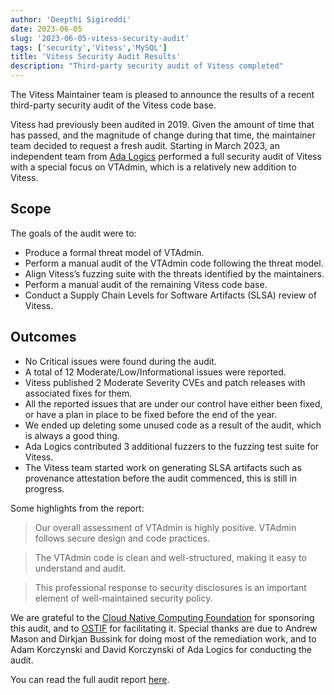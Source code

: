```yaml
---
author: 'Deepthi Sigireddi'
date: 2023-06-05
slug: '2023-06-05-vitess-security-audit'
tags: ['security','Vitess','MySQL']
title: 'Vitess Security Audit Results'
description: "Third-party security audit of Vitess completed"
---
```


The Vitess Maintainer team is pleased to announce the results of a recent third-party security audit of the Vitess code base.

Vitess had previously been audited in 2019. Given the amount of time that has passed, and the magnitude of change during that time, the maintainer team decided to request a fresh audit.
Starting in March 2023, an independent team from [Ada Logics](https://adalogics.com) performed a full security audit of Vitess with a special focus on VTAdmin, which is a relatively new addition to Vitess.

## Scope
The goals of the audit were to:

* Produce a formal threat model of VTAdmin.
* Perform a manual audit of the VTAdmin code following the threat model. 
* Align Vitess’s fuzzing suite with the threats identified by the maintainers. 
* Perform a manual audit of the remaining Vitess code base.
* Conduct a Supply Chain Levels for Software Artifacts (SLSA) review of Vitess.

## Outcomes
* No Critical issues were found during the audit. 
* A total of 12 Moderate/Low/Informational issues were reported.
* Vitess published 2 Moderate Severity CVEs and patch releases with associated fixes for them.
* All the reported issues that are under our control have either been fixed, or have a plan in place to be fixed before the end of the year.
* We ended up deleting some unused code as a result of the audit, which is always a good thing.
* Ada Logics contributed 3 additional fuzzers to the fuzzing test suite for Vitess.
* The Vitess team started work on generating SLSA artifacts such as provenance attestation before the audit commenced, this is still in progress.

Some highlights from the report:

> Our overall assessment of VTAdmin is highly positive. VTAdmin follows secure design and code practices.

> The VTAdmin code is clean and well-structured, making it easy to understand and audit.

> This professional response to security disclosures is an important element of well-maintained security policy.

We are grateful to the [Cloud Native Computing Foundation](https://cncf.io) for sponsoring this audit, and to [OSTIF](https://ostif.org) for facilitating it.
Special thanks are due to Andrew Mason and Dirkjan Bussink for doing most of the remediation work, and to Adam Korczynski and David Korczynski of Ada Logics for conducting the audit.

You can read the full audit report [here](../../files/VIT-03-report.pdf).
